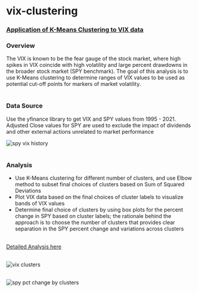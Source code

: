 # vix-clustering
### [Application of K-Means Clustering to VIX data](https://github.com/mehdinaq/vix-clustering/blob/main/vix_clustering.ipynb)

### Overview
The VIX is known to be the fear gauge of the stock market, where high spikes in VIX coincide with high volatility and large percent drawdowns in the broader stock market (SPY benchmark).
The goal of this analysis is to use K-Means clustering to determine ranges of VIX values to be used as potential cut-off points for markers of market volatility.<br /><br />

### Data Source
Use the yfinance library to get VIX and SPY values from 1995 - 2021. Adjusted Close values for SPY are used to exclude the impact of dividends and other external actions unrelated to market performance

![spy vix history](https://user-images.githubusercontent.com/8281173/130368308-053ca3d1-9174-48e1-8b6c-517ea5dee11f.png)<br /><br />

### Analysis
- Use K-Means clustering for different number of clusters, and use Elbow method to subset final choices of clusters based on Sum of Squared Deviations
- Plot VIX data based on the final choices of cluster labels to visualize bands of VIX values
- Determine final choice of clusters by using box plots for the percent change in SPY based on cluster labels; the rationale behind the approach is to choose the number of clusters that provides clear separation in the SPY percent change and variations across clusters<br /><br />

[Detailed Analysis here](https://github.com/mehdinaq/vix-clustering/blob/main/vix_clustering.ipynb)<br /><br />

![vix clusters](https://user-images.githubusercontent.com/8281173/131237853-f133065b-1444-4468-9d9a-6440ecb73eab.png)<br /><br />

![spy pct change by clusters](https://user-images.githubusercontent.com/8281173/131237859-1c1e4998-9d1b-44c6-979c-5f19ed59cd23.png)



  
